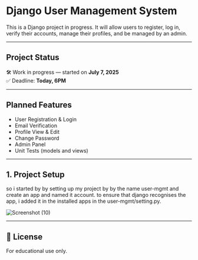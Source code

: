 #  Django User Management System

This is a Django project in progress. It will allow users to register, log in, verify their accounts, manage their profiles, and be managed by an admin.

---

##  Project Status

🛠 Work in progress — started on **July 7, 2025**  
✅ Deadline: **Today, 6PM**

---

##  Planned Features

- User Registration & Login
- Email Verification 
- Profile View & Edit
- Change Password
- Admin Panel
- Unit Tests (models and views)

---

## 1. Project Setup 

so i started by by setting up my project by by the name user-mgmt and create an app and named it account. to ensure that django recognises the app, i added it in the installed apps in the user-mgmt/setting.py.


![Screenshot (10)](https://github.com/user-attachments/assets/fb03a423-b552-40e1-8773-f2859e15f3d7)



---

## 📃 License

For educational use only.

